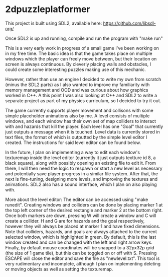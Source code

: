 # 2dpuzzleplatformer

This project is built using SDL2, available here: https://github.com/libsdl-org/

Once SDL2 is up and running, compile and run the program with "make run"

This is a very early work in progress of a small game I've been working on in my free time. The basic idea is that the game takes place on multiple windows which the player can freely move between, but their location on screen is always continuous. By cleverly placing walls and obstacles, I could create some interesting puzzles making use of this mechanic. 

However, rather than use an engine I decided to write my own from scratch (minus the SDL2 parts) as I also wanted to improve my familiarity with memory management and OOD and was curious about how graphics worked in C++. A this point I was also looking at C++ and SDL2 to write a separate project as part of my physics curriculum, so I decided to try it out.

The game currently supports player movement and collisons with some simple placeholder animations also by me. A level consists of multiple windows, and each window has their own set of map colliders to interact with and hazards that kill the player. Each level has one "Goal" that currently just outputs a message when it is touched. Level data is currently stored in text files, the format of which is outputted by the simple level editor I created. The instructions for said level editor can be found below. 

In the future, I plan on implementing a way to edit each window's texturemap inside the level editor (currently it just outputs textture id 8, a black square), along with possibly opening an existing file to edit it. From there, I will then need the logic to respawn or start a new level as necessary and potentially save player progress in a similar file system. After that, the next is fine-tuning, designing more levels, and improving the textures and animations. SDL2 also has a sound interface, which I plan on also playing with.

More about the level editor:
The editor can be accessed using "make runedit". Creating windows and colliders can be done by placing marker 1 at the top left corner of the desired rectangle and marker 2 at the bottom right. Once both markers are down, pressing W will create a window and C will create a collider. H and G are for hazards and the goal respectively, however they will always be placed at marker 1 and have fixed dimensions. Note that colliders, hazards, and goals are always attached to the current selected window, which is highlighted in green. By default, this is the last window created and can be changed with the left and right arrow keys. Finally, by default mouse coordinates will be snapped to a 32px32p grid (the size of 1 game tile), but this can be toggled on or off with S. Pressing ESCAPE will close the editor and save the file as "newlevel.txt".
This tool is very rudimentary and incomplete, although I plan on implementing deleting or moving objects as well as setting the texturemap.
